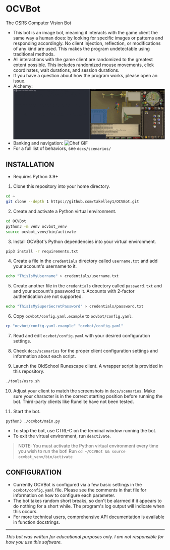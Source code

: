 # OCVBot

The OSRS Computer Vision Bot

- This bot is an image bot, meaning it interacts with the game client the same
  way a human does: by looking for specific images or patterns and responding
  accordingly. No client injection, reflection, or modifications of any kind are
  used. This makes the program undetectable using traditional methods.
- All interactions with the game client are randomized to the greatest extent
  possible. This includes randomized mouse movements, click coordinates, wait
  durations, and session durations.
- If you have a question about how the program works, please open an issue.
- Alchemy:
![Alchemy GIF](./docs/gifs/alchemy.gif)
- Banking and navigation:
![Chef GIF](./docs/gifs/chef-al-kharid.gif)
- For a full list of behaviors, see `docs/scenarios/`

## INSTALLATION

- Requires Python 3.9+

1. Clone this repository into your home directory.
```bash
cd ~
git clone --depth 1 https://github.com/takelley1/OCVBot.git
```

2. Create and activate a Python virtual environment.
```bash
cd OCVBot
python3 -m venv ocvbot_venv
source ocvbot_venv/bin/activate
```

3. Install OCVBot's Python dependencies into your virtual environment.
```bash
pip3 install -r requirements.txt
```

4. Create a file in the `credentials` directory called `username.txt` and add
   your account's username to it.
```bash
echo "ThisIsMyUsername" > credentials/username.txt
```

5. Create another file in the `credentials` directory called `password.txt` and
   and your account's password to it. Accounts with 2-factor authentication are
   not supported.
```bash
echo "ThisIsMySuperSecretPassword" > credentials/password.txt
```

6. Copy `ocvbot/config.yaml.example` to `ocvbot/config.yaml`.
```bash
cp "ocvbot/config.yaml.example" "ocvbot/config.yaml"
```

7. Read and edit `ocvbot/config.yaml` with your desired configuration settings.

8. Check `docs/scenarios` for the proper client configuration
   settings and information about each script.

9. Launch the OldSchool Runescape client. A wrapper script is provided in
   this repository.
```bash
./tools/osrs.sh
```

10. Adjust your client to match the screenshots in `docs/scenarios`.
    Make sure your character is in the correct starting position before running
    the bot. Third-party clients like Runelite have not been tested.

11. Start the bot.
```
python3 ./ocvbot/main.py
```

- To stop the bot, use CTRL-C on the terminal window running the bot.
- To exit the virtual environment, run `deactivate`.
> NOTE: You must activate the Python virtual environment every time you wish to run the bot!
> Run `cd ~/OCVBot && source ocvbot_venv/bin/activate`

## CONFIGURATION

- Currently OCVBot is configured via a few basic settings in the
  `ocvbot/config.yaml` file. Please see the comments in that file for information
  on how to configure each parameter.
- The bot takes random short breaks, so don't be alarmed if it appears to do
  nothing for a short while. The program's log output will indicate when this occurs.
- For more technical users, comprehensive API documentation is available in
  function docstrings.

---

*This bot was written for educational purposes only. I am not responsible for how
you use this software.*
